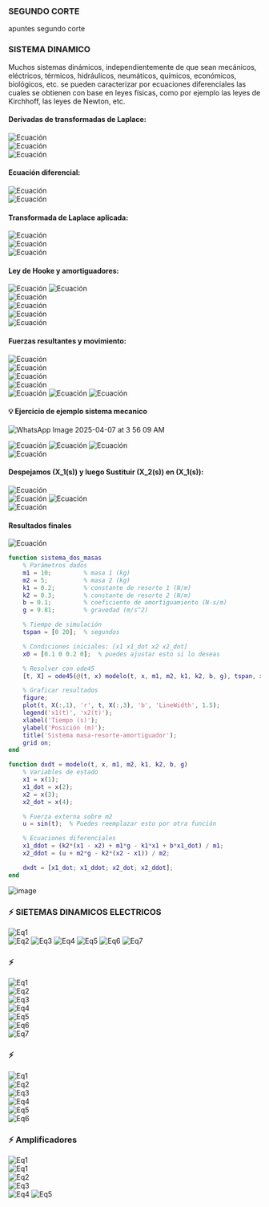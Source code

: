 
### SEGUNDO CORTE
apuntes segundo corte

### SISTEMA DINAMICO
Muchos sistemas dinámicos, independientemente de que sean mecánicos, eléctricos, térmicos, hidráulicos, neumáticos, químicos, económicos, biológicos, etc. se pueden caracterizar por ecuaciones diferenciales las cuales se obtienen con base en leyes físicas, como por ejemplo las leyes de Kirchhoff, las leyes de Newton, etc.

#### Derivadas de transformadas de Laplace:
![Ecuación](https://latex.codecogs.com/svg.latex?\color{white}f'(t)%20=%20sf(s)%20-%20f(0))  
![Ecuación](https://latex.codecogs.com/svg.latex?\color{white}f''(t)%20=%20s^2f(s)%20-%20f(0)%20-%20f'(0))  
![Ecuación](https://latex.codecogs.com/svg.latex?\color{white}f'''(t)%20=%20s^3f(s)%20-%20s^2f(0)%20-%20sf'(0)%20-%20f''(0))

#### Ecuación diferencial:
![Ecuación](https://latex.codecogs.com/svg.latex?\color{white}x''%20+%202x'%20+%205x%20=%203)  
![Ecuación](https://latex.codecogs.com/svg.latex?\color{white}x(0)%20=%200;%20x'(0)%20=%200)  

#### Transformada de Laplace aplicada:
![Ecuación](https://latex.codecogs.com/svg.latex?\color{white}(s^2x(s))%20+%202(5x(s))%20+%205x(s)%20=%203)  
![Ecuación](https://latex.codecogs.com/svg.latex?\color{white}xs(s^2%20+%202s%20+%205)%20=%203)  
![Ecuación](https://latex.codecogs.com/svg.latex?\color{white}xs%20=%20\frac{3}{s(s^2%20+%202s%20+%205)})

#### Ley de Hooke y amortiguadores:
![Ecuación](https://latex.codecogs.com/svg.latex?\color{white}f%20=%20kx%20=%20k(x_1%20-%20x_2))  
![Ecuación](https://latex.codecogs.com/svg.latex?\color{white}ff%20=%20k_1%20\cdot%20y')  
![Ecuación](https://latex.codecogs.com/svg.latex?\color{white}f%20=%20bx'%20=%20b(x_1'%20-%20x_2'))  
![Ecuación](https://latex.codecogs.com/svg.latex?\color{white}f_r%20=%20k_2%20\cdot%20x)  
![Ecuación](https://latex.codecogs.com/svg.latex?\color{white}ff%20=%20k_2%20\cdot%20v_m)  
![Ecuación](https://latex.codecogs.com/svg.latex?\color{white}f%20=%20m%20\cdot%20a)

#### Fuerzas resultantes y movimiento:
![Ecuación](https://latex.codecogs.com/svg.latex?\color{white}u%20-%20f_r%20-%20ff%20=%20m%20\cdot%20a)  
![Ecuación](https://latex.codecogs.com/svg.latex?\color{white}f_r%20=%20k_2%20\cdot%20y(t))  
![Ecuación](https://latex.codecogs.com/svg.latex?\color{white}ff%20=%20k_1%20\cdot%20y'(t))  
![Ecuación](https://latex.codecogs.com/svg.latex?\color{white}a%20=%20y''(t))  
![Ecuación](https://latex.codecogs.com/svg.latex?\color{white}u(t)%20-%20(k_2%20\cdot%20y(t))%20-%20(k_1%20\cdot%20y'(t))%20+%20fg%20=%20m%20\cdot%20a)  
![Ecuación](https://latex.codecogs.com/svg.latex?\color{white}u(t)%20+%20(m%20\cdot%20g)%20-%20(k_2%20\cdot%20y(t))%20-%20(k_1%20\cdot%20y'(t))%20=%20m%20\cdot%20a)  
![Ecuación](https://latex.codecogs.com/svg.latex?\color{white}u(t)%20+%20(m%20\cdot%20g)%20-%20(k_2%20\cdot%20y(t))%20-%20(k_1%20\cdot%20y'(t))%20=%20m%20\cdot%20y''(t))


#### 💡 Ejercicio de ejemplo sistema mecanico   
![WhatsApp Image 2025-04-07 at 3 56 09 AM](https://github.com/user-attachments/assets/b2114af7-f808-443e-b819-8b28515ada19)   
   
![Ecuación](https://latex.codecogs.com/svg.latex?\color{white}m_1\ddot{x}_1=(k_2(x_1-x_2))+(m_1g)-(k_1(x_1))+(b\dot{x_1}))   
![Ecuación](https://latex.codecogs.com/svg.latex?\color{white}m_2\ddot{x}_2=u(t)+(m_2g)-(k_2(x_2-x_1)))  
![Ecuación](https://latex.codecogs.com/svg.latex?\color{white}0.1X_1(s)-0.3X_2(s)+98-0.1sX(s)=10s^2X(s))  
![Ecuación](https://latex.codecogs.com/svg.latex?\color{white}549-0.3X_1(s)+0.3X_2(s)=5s^2X(s))


#### **Despejamos** \(X_1(s)\) y luego Sustituir \(X_2(s)\) en \(X_1(s)\): 
![Ecuación](https://latex.codecogs.com/svg.latex?\color{white}X_1(s)=\frac{10s^2X(s)+0.1sX(s)-98+0.3X_2(s)}{0.1})  
![Ecuación](https://latex.codecogs.com/svg.latex?\color{white}X_1(s)=100s^2X(s)+sX(s)-980+3X_2(s))
![Ecuación](https://latex.codecogs.com/svg.latex?\color{white}X_1(s)=100s^2X(s)+sX(s)-980+3\left(\frac{-25s^2X(s)}{3}-\frac{sX(s)}{2}+1405\right))  
![Ecuación](https://latex.codecogs.com/svg.latex?\color{white}X_1(s)=-75s^2X(s)-0.5sX(s)+3235)

#### Resultados finales
![Ecuación](https://latex.codecogs.com/svg.latex?\color{white}X_2(s)=-\frac{25s^2X(s)}{3}-\frac{sX(s)}{2}+1405)

```matlab
function sistema_dos_masas
    % Parámetros dados
    m1 = 10;         % masa 1 (kg)
    m2 = 5;          % masa 2 (kg)
    k1 = 0.2;        % constante de resorte 1 (N/m)
    k2 = 0.3;        % constante de resorte 2 (N/m)
    b = 0.1;         % coeficiente de amortiguamiento (N·s/m)
    g = 9.81;        % gravedad (m/s^2)

    % Tiempo de simulación
    tspan = [0 20];  % segundos

    % Condiciones iniciales: [x1 x1_dot x2 x2_dot]
    x0 = [0.1 0 0.2 0];  % puedes ajustar esto si lo deseas

    % Resolver con ode45
    [t, X] = ode45(@(t, x) modelo(t, x, m1, m2, k1, k2, b, g), tspan, x0);

    % Graficar resultados
    figure;
    plot(t, X(:,1), 'r', t, X(:,3), 'b', 'LineWidth', 1.5);
    legend('x1(t)', 'x2(t)');
    xlabel('Tiempo (s)');
    ylabel('Posición (m)');
    title('Sistema masa-resorte-amortiguador');
    grid on;
end

function dxdt = modelo(t, x, m1, m2, k1, k2, b, g)
    % Variables de estado
    x1 = x(1);
    x1_dot = x(2);
    x2 = x(3);
    x2_dot = x(4);

    % Fuerza externa sobre m2
    u = sin(t);  % Puedes reemplazar esto por otra función

    % Ecuaciones diferenciales
    x1_ddot = (k2*(x1 - x2) + m1*g - k1*x1 + b*x1_dot) / m1;
    x2_ddot = (u + m2*g - k2*(x2 - x1)) / m2;

    dxdt = [x1_dot; x1_ddot; x2_dot; x2_ddot];
end

```
![image](https://github.com/user-attachments/assets/df63d732-7419-4264-9065-ffd27b87272d)


### ⚡ SIETEMAS DINAMICOS ELECTRICOS

![Eq1](https://latex.codecogs.com/svg.latex?\color{white}-U%20+%20V_c'%20+%20V_c%20+%20V_c%20=%200)   
![Eq2](https://latex.codecogs.com/svg.latex?\color{white}-U%20+%20\left(\frac{R_2}{R_1}\right)%20+%20V_c%20=%200)    
![Eq3](https://latex.codecogs.com/svg.latex?\color{white}V_c%20=%20-\left(-U%20+%20\frac{R_2}{R_1}\right))   
![Eq4](https://latex.codecogs.com/svg.latex?\color{white}-\frac{V_c}{R_2}%20=%20\frac{U}{R_1}%20-%20Y\left(\frac{1}{R_1}%20+%20\frac{1}{R_2}\right))   
![Eq5](https://latex.codecogs.com/svg.latex?\color{white}-\frac{V_c}{R_2}%20=%20\frac{UR_2%20-%20Y(R_1%20+%20R_2)}{R_1R_2})   
![Eq6](https://latex.codecogs.com/svg.latex?\color{white}V_c%20=%20Y\left(\frac{R_1%20+%20R_2}{R_1}\right)%20-%20U\frac{R_2}{R_1})   
![Eq7](https://latex.codecogs.com/svg.latex?\color{white}V_c'%20=%20Y'\left(\frac{R_1%20+%20R_2}{R_1}\right)%20-%20U'\frac{R_2}{R_1})   

   
### ⚡
 
![Eq1](https://latex.codecogs.com/svg.latex?\color{white}I_1%20-%20I_2%20-%20I_3%20=%200)   
![Eq2](https://latex.codecogs.com/svg.latex?\color{white}e_i%20-%20V_x%20-%20C_1\frac{dV_x}{dt}%20-%20C_2\frac{dV_{e0}}{dt}%20=%200)    
![Eq3](https://latex.codecogs.com/svg.latex?\color{white}V_x%20=%20V_{R_2}%20+%20V_{e0})   
![Eq4](https://latex.codecogs.com/svg.latex?\color{white}V_x%20=%20I_3R_2%20+%20V_{e0})   
![Eq5](https://latex.codecogs.com/svg.latex?\color{white}V_x%20=%20C_2R_2\frac{dV_{e0}}{dt}%20+%20V_{e0})   
![Eq6](https://latex.codecogs.com/svg.latex?\color{white}e_i%20=%20-V_x%20-%20R_1C_1\frac{dV_x}{dt}%20-%20R_1C_2\frac{dV_{e0}}{dt})   
![Eq7](https://latex.codecogs.com/svg.latex?\color{white}e_i%20=%20-C_2R_2\frac{dV_{e0}}{dt}%20-%20V_{e0}%20-%20R_1C_1\left(C_2R_2\frac{d^2V_{e0}}{dt^2}%20+%20\frac{dV_{e0}}{dt}\right)%20-%20R_1C_2\frac{dV_{e0}}{dt}%20=%200)

### ⚡
![Eq1](https://latex.codecogs.com/svg.image?\color{white}e_i%20=%20V_x%20-%20I_1%20R_1%20-%20C_1%20\frac{dV_x}{dt}%20-%20C_2%20\frac{dV_{e0}}{dt})    
![Eq2](https://latex.codecogs.com/svg.image?\color{white}V_x%20=%20V_{R2}%20+%20V_{e0})   
![Eq3](https://latex.codecogs.com/svg.image?\color{white}V_x%20=%20I_3%20R_2%20+%20V_{e0})   
![Eq4](https://latex.codecogs.com/svg.image?\color{white}V_x%20=%20C_2%20R_2%20\frac{dV_{e0}}{dt}%20+%20V_{e0})   
![Eq5](https://latex.codecogs.com/svg.image?\color{white}e_i%20=%20-V_x%20-%20R_1%20C_1%20\frac{dV_x}{dt}%20-%20R_1%20C_2%20\frac{dV_{e0}}{dt})   
![Eq6](https://latex.codecogs.com/svg.image?\color{white}e_i%20=%20-C_2%20R_2%20\frac{dV_{e0}}{dt}%20-%20V_{e0}%20-%20R_1%20C_1%20\left(C_2%20R_2%20\frac{d^2V_{e0}}{dt^2}%20+%20\frac{dV_{e0}}{dt}\right)%20-%20R_1%20C_2%20\frac{dV_{e0}}{dt})   

### ⚡ Amplificadores 

![Eq1](https://latex.codecogs.com/svg.image?\color{white}I_1%20=%20I_2%20)   
![Eq1](https://latex.codecogs.com/svg.image?\color{white}\frac{e_o%20-%20V_x}{R_2}%20-%20\frac{V_x}{R_1}%20=%200)   
![Eq2](https://latex.codecogs.com/svg.image?\color{white}V_x%20=%20e_i)   
![Eq3](https://latex.codecogs.com/svg.image?\color{white}\frac{e_o}{R_2}%20-%20\frac{e_i}{R_2}%20-%20\frac{e_i}{R_1}%20=%200)   
![Eq4](https://latex.codecogs.com/svg.image?\color{white}\frac{e_o}{R_2}%20=%20e_i%20\left(\frac{1}{R_2}%20+%20\frac{1}{R_1}\right))   
![Eq5](https://latex.codecogs.com/svg.image?\color{white}e_o%20=%20e_i%20\left(1%20+%20\frac{R_2}{R_1}\right))   


